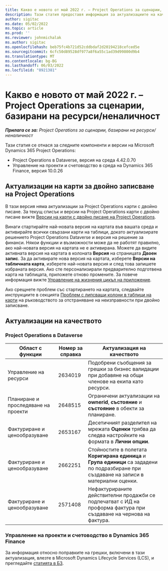 ```yaml
---
title: Какво е новото от май 2022 г. – Project Operations за сценарии, базирани на ресурси/неналичност
description: Тази статия предоставя информация за актуализациите на качеството, налични в изданието на Microsoft Dynamics 365 Project Operations за май 2022 г. за сценарии, базирани на ресурси/без складови наличности.
author: sigitac
ms.date: 05/02/2022
ms.topic: article
ms.prod: ''
ms.reviewer: johnmichalak
ms.author: sigitac
ms.openlocfilehash: beb75fc4b721d52cddbdaf2d20194218cefced5e
ms.sourcegitcommit: 6cfc50d89528df977a8f6a55c1ad39d99800d9b4
ms.translationtype: MT
ms.contentlocale: bg-BG
ms.lasthandoff: 06/03/2022
ms.locfileid: "8921381"
---
```

# <a name="whats-new-may-2022---project-operations-for-resourcenon-stocked-based-scenarios"></a>Какво е новото от май 2022 г. – Project Operations за сценарии, базирани на ресурси/неналичност

_**Прилага се за:** Project Operations за сценарии, базирани на ресурси/неналичност_

Тази статия се отнася за следните компоненти и версии на Microsoft Dynamics 365 Project Operations:

- Project Operations в Dataverse, версия на среда 4.42.0.70
- Управление на проекти и счетоводство в среда на Dynamics 365 Finance, версия 10.0.26

## <a name="project-operations-dual-write-maps-updates"></a>Актуализации на карти за двойно записване на Project Operations

В тази версия няма актуализации за Project Operations карти с двойно писане. За текущ списък и версии на Project Operations карти с двойно писане вижте [Версии на карти с двойно писане на Project Operations](../environment/resource-dual-write-maps.md).

Винаги стартирайте най-новата версия на картата във вашата среда и активирайте всички свързани карти на таблици, докато актуализирате решението Project Operations Dataverse и версия на решение за финанси. Някои функции и възможности може да не работят правилно, ако най-новата версия на картата не е активирана. Можете да видите активната версия на картата в колоната **Версия** на страницата **Двоен запис**. За да активирате нова версия на картата, изберете **Версии на табличната карта**, изберете най-новата версия и след това запишете избраната версия. Ако сте персонализирали предварително подготвена карта на таблицата, приложете отново промените. За повече информация вижте [Управление на жизнения цикъл на приложение](/dynamics365/fin-ops-core/dev-itpro/data-entities/dual-write/app-lifecycle-management).

Ако срещнете проблем със стартирането на картата, следвайте инструкциите в секцията [Проблем с липсващи колони в таблици на карти](/dynamics365/fin-ops-core/dev-itpro/data-entities/dual-write/dual-write-troubleshooting-finops-upgrades#missing-table-columns-issue-on-maps) на ръководството за отстраняване на неизправности при двойно записване.

## <a name="quality-updates"></a>Актуализации на качеството
### <a name="project-operations-on-dataverse"></a>Project Operations в Dataverse

| Област с функции | Номер за справка | Актуализация на качеството |
| --- | --- | --- |
| Управление на ресурси | 2634019 | Подобрени съобщения за грешки за бизнес валидации при добавяне на общи членове на екипа като ресурси. |
| Планиране и проследяване на проекти | 2648515 | Ограничени актуализации на **ownerid**, **състояние** и **състояние** в обекти за планиране. |
| Фактуриране и ценообразуване | 2653167 | Десетичният разделител на мрежата **Оценки** трябва да следва настройките на формата в **Лични опции**. |
| Фактуриране и ценообразуване| 2662251 | Стойностите в полетата **Коригирана единица** и **Група единици** са зададени по подразбиране при създаване на записи в материални оценки. |
| Фактуриране и ценообразуване| 2571408 | Нефактурираните действителни продажби се подпечатват с ИД на проформа фактура при създаване на чернова на фактура. |

### <a name="project-management-and-accounting-in-dynamics-365-finance"></a>Управление на проекти и счетоводство в Dynamics 365 Finance

За информация относно поправките на грешки, включени в тази актуализация, влезте в Microsoft Dynamics Lifecycle Services (LCS), и прегледайте [статията в БЗ](https://fix.lcs.dynamics.com/Issue/Details?bugId=662864).
